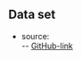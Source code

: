 ## Data set

- source:<br>
-- [GitHub-link](https://github.com/ankitshah009/Task-4-Large-scale-weakly-supervised-sound-event-detection-for-smart-cars)
